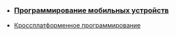<ul>
  <li><a href="android.html"><h3>Программирование мобильных устройств</h3></a></li>
<li><a href="spring.html">Кроссплатформенное программирование</a></li>
</ul>
